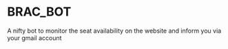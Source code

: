 # BRAC_BOT
A nifty bot to monitor the seat availability on the website and inform you via your gmail account
